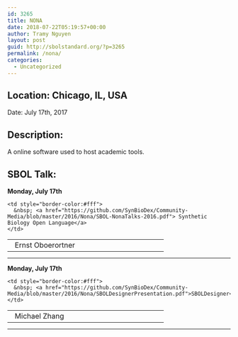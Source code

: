 ```yaml
---
id: 3265
title: NONA
date: 2018-07-22T05:19:57+00:00
author: Tramy Nguyen
layout: post
guid: http://sbolstandard.org/?p=3265
permalink: /nona/
categories:
  - Uncategorized
---
```

## Location: Chicago, IL, USA  
Date: July 17th, 2017  


## Description:

A online software used to host academic tools.

## SBOL Talk:

**Monday, July 17th**

<table style="width:70%;border-color:#fff;margin-bottom:0px">
  <tr>
    <td style="border-color:#fff; width:20%;">
      &nbsp; Ernst Oboerortner
    </td>
    
    <td style="border-color:#fff">
      &nbsp; <a href="https://github.com/SynBioDex/Community-Media/blob/master/2016/Nona/SBOL-NonaTalks-2016.pdf"> Synthetic Biology Open Language</a>
    </td>
  </tr>
</table>

****  
**Monday, July 17th**

<table style="width:70%;border-color:#fff;margin-bottom:0px">
  <tr>
    <td style="border-color:#fff; width:20%;">
      &nbsp; Michael Zhang
    </td>
    
    <td style="border-color:#fff">
      &nbsp; <a href="https://github.com/SynBioDex/Community-Media/blob/master/2016/Nona/SBOLDesignerPresentation.pdf">SBOLDesigner</a>
    </td>
  </tr>
</table>

****